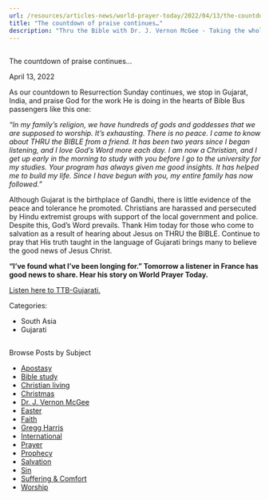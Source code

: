 ```yaml
---
url: /resources/articles-news/world-prayer-today/2022/04/13/the-countdown-of-praise-continues
title: "The countdown of praise continues…"
description: "Thru the Bible with Dr. J. Vernon McGee - Taking the whole Word to the whole world"
---
```







## 
 The countdown of praise continues…


April 13, 2022
![]()




As our countdown to Resurrection Sunday continues, we stop in Gujarat, India, and praise God for the work He is doing in the hearts of Bible Bus passengers like this one:

*“In my family’s religion, we have hundreds of gods and goddesses that we are supposed to worship. It’s exhausting. There is no peace. I came to know about THRU the BIBLE from a friend. It has been two years since I began listening, and I love God’s Word more each day. I am now a Christian, and I get up early in the morning to study with you before I go to the university for my studies. Your program has always given me good insights. It has helped me to build my life. Since I have begun with you, my entire family has now followed.”*

Although Gujarat is the birthplace of Gandhi, there is little evidence of the peace and tolerance he promoted. Christians are harassed and persecuted by Hindu extremist groups with support of the local government and police. Despite this, God’s Word prevails. Thank Him today for those who come to salvation as a result of hearing about Jesus on THRU the BIBLE. Continue to pray that His truth taught in the language of Gujarati brings many to believe the good news of Jesus Christ. 

**“I’ve found what I’ve been longing for.” Tomorrow a listener in France has good news to share. Hear his story on World Prayer Today.**

[Listen here to TTB-Gujarati.](https://ttb.twr.org/home/day,0431/language,GUJ)



Categories: 


* South Asia
* Gujarati









## 
 Browse Posts by Subject


* [Apostasy](/resources/articles-news/-in-tags/tags/Apostasy)
* [Bible study](/resources/articles-news/-in-tags/tags/Bible-study)
* [Christian living](/resources/articles-news/-in-tags/tags/Christian-living)
* [Christmas](/resources/articles-news/-in-tags/tags/Christmas)
* [Dr. J. Vernon McGee](/resources/articles-news/-in-tags/tags/Dr-J-Vernon-McGee)
* [Easter](/resources/articles-news/-in-tags/tags/easter)
* [Faith](/resources/articles-news/-in-tags/tags/Faith)
* [Gregg Harris](/resources/articles-news/-in-tags/tags/Gregg-Harris)
* [International](/resources/articles-news/-in-tags/tags/International)
* [Prayer](/resources/articles-news/-in-tags/tags/prayer)
* [Prophecy](/resources/articles-news/-in-tags/tags/Prophecy)
* [Salvation](/resources/articles-news/-in-tags/tags/Salvation)
* [Sin](/resources/articles-news/-in-tags/tags/sin)
* [Suffering & Comfort](/resources/articles-news/-in-tags/tags/Suffering-Comfort)
* [Worship](/resources/articles-news/-in-tags/tags/worship)






